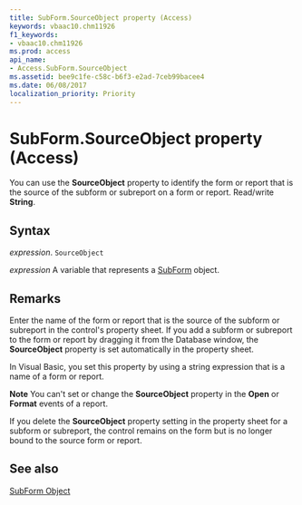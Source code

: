 ```yaml
---
title: SubForm.SourceObject property (Access)
keywords: vbaac10.chm11926
f1_keywords:
- vbaac10.chm11926
ms.prod: access
api_name:
- Access.SubForm.SourceObject
ms.assetid: bee9c1fe-c58c-b6f3-e2ad-7ceb99bacee4
ms.date: 06/08/2017
localization_priority: Priority
---
```



# SubForm.SourceObject property (Access)

You can use the  **SourceObject** property to identify the form or report that is the source of the subform or subreport on a form or report. Read/write **String**.


## Syntax

_expression_. `SourceObject`

_expression_ A variable that represents a [SubForm](Access.SubForm.md) object.


## Remarks

Enter the name of the form or report that is the source of the subform or subreport in the control's property sheet. If you add a subform or subreport to the form or report by dragging it from the Database window, the  **SourceObject** property is set automatically in the property sheet.

In Visual Basic, you set this property by using a string expression that is a name of a form or report.


 **Note**  You can't set or change the  **SourceObject** property in the **Open** or **Format** events of a report.

If you delete the  **SourceObject** property setting in the property sheet for a subform or subreport, the control remains on the form but is no longer bound to the source form or report.


## See also


[SubForm Object](Access.SubForm.md)

